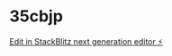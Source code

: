 # 35cbjp

[Edit in StackBlitz next generation editor ⚡️](https://stackblitz.com/~/github.com/B-emiral/35cbjp)